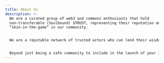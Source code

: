 ```yaml
---
title: About Us
description: >-
  We are a curated group of web3 and commons enthusiasts that hold
  non-transferable (Soulbound) $TRUST, representing their reputation and
  “skin-in-the-game” in our community. 


  We are a reputable network of trusted actors who can lend their wisdom and expertise to early-stage crypto communities. We started by supporting Commons Stack’s mission, creating microeconomics for public goods starting with the Hatch of the TEC, and have since been invited to support the launch of both Giveth and IXO. 


  Beyond just being a safe community to include in the launch of your Impact DAO, we also support our members in the case they have legal issues while acting in good faith within a qualifying DAO. Under the hood, Trusted Seed is a legal mutual aid group. If one of us has a legal issue, we will band together to support this member in their fight for their right to DAO. Our organization strives to ensure that experimentation in building a better world can be done with a safety net. We are that net.
---
```

